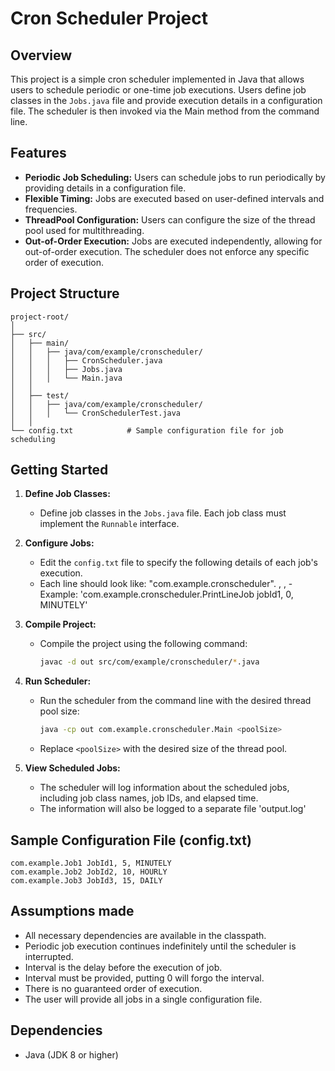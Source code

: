 # Cron Scheduler Project

## Overview

This project is a simple cron scheduler implemented in Java that allows users to schedule periodic or one-time job executions.
Users define job classes in the `Jobs.java` file and provide execution details in a configuration file.
The scheduler is then invoked via the Main method from the command line.

## Features

- **Periodic Job Scheduling:** Users can schedule jobs to run periodically by providing details in a configuration file.
- **Flexible Timing:** Jobs are executed based on user-defined intervals and frequencies.
- **ThreadPool Configuration:** Users can configure the size of the thread pool used for multithreading.
- **Out-of-Order Execution:** Jobs are executed independently, allowing for out-of-order execution. The scheduler does not enforce any specific order of execution.

## Project Structure

```
project-root/
│
├── src/
│   ├── main/
│   │   ├── java/com/example/cronscheduler/
│   │   │   ├── CronScheduler.java
│   │   │   ├── Jobs.java
│   │   │   └── Main.java
│   │
│   ├── test/
│   │   ├── java/com/example/cronscheduler/
│   │   │   └── CronSchedulerTest.java
│   │
└── config.txt            # Sample configuration file for job scheduling
```

## Getting Started

1. **Define Job Classes:**
   - Define job classes in the `Jobs.java` file. Each job class must implement the `Runnable` interface.

2. **Configure Jobs:**
   - Edit the `config.txt` file to specify the following details of each job's execution.
   - Each line should look like: "com.example.cronscheduler".<jobClassName> <jobId>, <intervalInMinutes>, <Frequency>
   -Example: 'com.example.cronscheduler.PrintLineJob jobId1, 0, MINUTELY'

3. **Compile Project:**
   - Compile the project using the following command:

     ```bash
     javac -d out src/com/example/cronscheduler/*.java
     ```

4. **Run Scheduler:**
   - Run the scheduler from the command line with the desired thread pool size:

     ```bash
     java -cp out com.example.cronscheduler.Main <poolSize>
     ```

   - Replace `<poolSize>` with the desired size of the thread pool.

5. **View Scheduled Jobs:**
   - The scheduler will log information about the scheduled jobs, including job class names, job IDs, and elapsed time.
   - The information will also be logged to a separate file 'output.log'

## Sample Configuration File (config.txt)

```plaintext
com.example.Job1 JobId1, 5, MINUTELY
com.example.Job2 JobId2, 10, HOURLY
com.example.Job3 JobId3, 15, DAILY
```

## Assumptions made

- All necessary dependencies are available in the classpath.
- Periodic job execution continues indefinitely until the scheduler is interrupted.
- Interval is the delay before the execution of job.
- Interval must be provided, putting 0 will forgo the interval.
- There is no guaranteed order of execution.
- The user will provide all jobs in a single configuration file.

## Dependencies

- Java (JDK 8 or higher)



